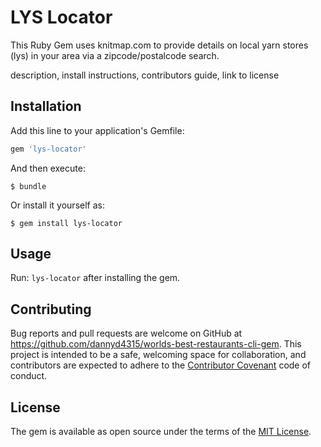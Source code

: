 # LYS Locator

This Ruby Gem uses knitmap.com to provide details on local yarn stores (lys) in your area via a zipcode/postalcode search.

description, install instructions, contributors guide, link to license

## Installation

Add this line to your application's Gemfile:

  ```ruby
  gem 'lys-locator'
  ```

And then execute:

  ```
  $ bundle
  ```

Or install it yourself as:

  ```
  $ gem install lys-locator
  ```

## Usage

Run: ```lys-locator``` after installing the gem.

## Contributing

Bug reports and pull requests are welcome on GitHub at https://github.com/dannyd4315/worlds-best-restaurants-cli-gem. This project is intended to be a safe, welcoming space for collaboration, and contributors are expected to adhere to the [Contributor Covenant](contributor-covenant.org) code of conduct.

## License

The gem is available as open source under the terms of the [MIT License](http://opensource.org/licenses/MIT).
